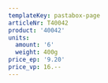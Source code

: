 ```yaml
---
templateKey: pastabox-page
articleNr: T40042
product: '40042'
units:
  amount: '6'
  weight: 400g
price_ep: '9.20'
price_vp: 16.--
---
```


